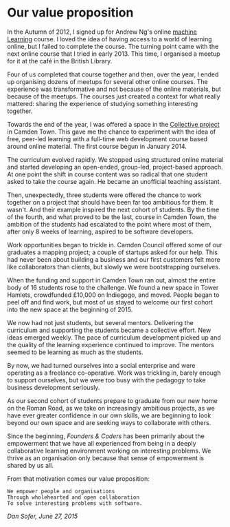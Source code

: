 # Our value proposition

In the Autumn of 2012, I signed up for Andrew Ng's online [machine Learning](https://www.coursera.org/course/ml) course. I loved the idea of having access to a world of learning online, but I failed to complete the course. The turning point came with the next online course that I tried in early 2013. This time, I organised a meetup for it at the café in the British Library. 

Four of us completed that course together and then, over the year, I ended up organising dozens of meetups for several other online courses. The experience was transformative and not because of the online materials, but because of the meetups. The courses just created a context for what really mattered: sharing the experience of studying something  interesting together.

Towards the end of the year, I was offered a space in the [Collective project](http://camdencollective.co.uk/) in Camden Town. This gave me the chance to experiment with the idea of free, peer-led learning with a full-time web development course based around online material. The first course begun in January 2014. 

The curriculum evolved rapidly. We stopped using structured online material and started developing an open-ended, group-led, project-based approach. At one point the shift in course content was so radical that one student asked to take the course again. He became an unofficial teaching assistant. 

Then, unexpectedly, three students were offered the chance to work together on a project that should have been far too ambitious for them. It wasn't. And their example inspired the next cohort of students. By the time of the fourth, and what proved to be the last, course in Camden Town, the ambition of the students had escalated to the point where most of them, after only 8 weeks of learning, aspired to be software developers.

Work opportunities began to trickle in. Camden Council offered some of our graduates a mapping project; a couple of startups asked for our help. This had never been about building a business and our first customers felt more like collaborators than clients, but slowly we were bootstrapping ourselves.

When the funding and support in Camden Town ran out, almost the entire body of 16 students rose to the challenge. We found a new space in Tower Hamlets, crowdfunded £10,000 on Indiegogo, and moved. People began to peel off and find work, but most of us stayed to welcome our first cohort into the new space at the beginning of 2015. 

We now had not just students, but several mentors. Delivering the curriculum and supporting the students became a collective effort. New ideas emerged weekly. The pace of curriculum development picked up and the quality of the learning experience continued to improve. The mentors seemed to be learning as much as the students.

By now, we had turned ourselves into a social enterprise and were operating as a freelance co-operative. Work was trickling in, barely enough to support ourselves, but we were too busy with the pedagogy to take business development seriously.

As our second cohort of students prepare to graduate from our new home on the Roman Road, as we take on increasingly ambitious projects, as we have ever greater confidence in our own skills, we are beginning to look beyond our own space and are seeking ways to collaborate with others.

Since the beginning, *Founders & Coders* has been primarily about the empowerment that we have all experienced from being in a deeply collaborative learning environment working on interesting problems. We thrive as an organisation only because that sense of empowerment is shared by us all.

From that motivation comes our value proposition:

    We empower people and organisations
    Through wholehearted and open collaboration
    To solve interesting problems with software.

*Dan Sofer, June 27, 2015*
